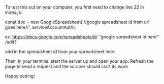To test this out on your computer, you first need to change line 22 in index.js:

const doc = new GoogleSpreadsheet('//google spreadsheet id from url goes here//', serviceAccountAuth);

ex.
https://docs.google.com/spreadsheets/d/ ''google spreadsheet id here'' /edit?

add in the spreadsheet id from your spreadsheet here

Then, in your terminal start the server up and open your app. Refresh the page to send a request and the scraper should start its work

Happy coding!
